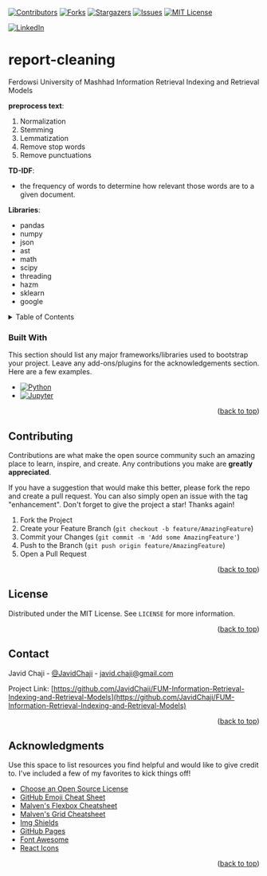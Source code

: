<a name="readme-top"></a>


[![Contributors][contributors-shield]][contributors-url]
[![Forks][forks-shield]][forks-url]
[![Stargazers][stars-shield]][stars-url]
[![Issues][issues-shield]][issues-url]
[![MIT License][license-shield]][license-url]



[![LinkedIn][linkedin-shield]][javid-linkedin-url]

# report-cleaning

Ferdowsi University of Mashhad Information Retrieval Indexing and Retrieval Models


**preprocess text**:
1. Normalization
2. Stemming
3. Lemmatization
4. Remove stop words
5. Remove punctuations

**TD-IDF**:
  - the frequency of words to determine how relevant those words are to a given document.

**Libraries**:
 - pandas
 - numpy
 - json
 - ast
 - math
 - scipy
 - threading
 - hazm
 - sklearn
 - google





<!-- TABLE OF CONTENTS -->
<details>
  <summary>Table of Contents</summary>
  <ol>
    <li>
      <a href="#about-the-project">About The Project</a>
      <ul>
        <li><a href="#built-with">Built With</a></li>
      </ul>
    </li>
    <li>
      <a href="#getting-started">Getting Started</a>
      <ul>
        <li><a href="#prerequisites">Prerequisites</a></li>
        <li><a href="#installation">Installation</a></li>
      </ul>
    </li>
    <li><a href="#usage">Usage</a></li>
    <li><a href="#roadmap">Roadmap</a></li>
    <li><a href="#contributing">Contributing</a></li>
    <li><a href="#license">License</a></li>
    <li><a href="#contact">Contact</a></li>
    <li><a href="#acknowledgments">Acknowledgments</a></li>
  </ol>
</details>





### Built With

This section should list any major frameworks/libraries used to bootstrap your project. Leave any add-ons/plugins for the acknowledgements section. Here are a few examples.

* [![Python][Python.org]][Python-url]
* [![Jupyter][Jupyter.org]][Jupyter-url]

<p align="right">(<a href="#readme-top">back to top</a>)</p>






<!-- CONTRIBUTING -->
## Contributing

Contributions are what make the open source community such an amazing place to learn, inspire, and create. Any contributions you make are **greatly appreciated**.

If you have a suggestion that would make this better, please fork the repo and create a pull request. You can also simply open an issue with the tag "enhancement".
Don't forget to give the project a star! Thanks again!

1. Fork the Project
2. Create your Feature Branch (`git checkout -b feature/AmazingFeature`)
3. Commit your Changes (`git commit -m 'Add some AmazingFeature'`)
4. Push to the Branch (`git push origin feature/AmazingFeature`)
5. Open a Pull Request

<p align="right">(<a href="#readme-top">back to top</a>)</p>




<!-- LICENSE -->
## License

Distributed under the MIT License. See `LICENSE` for more information.

<p align="right">(<a href="#readme-top">back to top</a>)</p>




<!-- CONTACT -->
## Contact

Javid Chaji - [@JavidChaji](https://x.com/JavidChaji) - javid.chaji@gmail.com

Project Link: [https://github.com/JavidChaji/FUM-Information-Retrieval-Indexing-and-Retrieval-Models](https://github.com/JavidChaji/FUM-Information-Retrieval-Indexing-and-Retrieval-Models)

<p align="right">(<a href="#readme-top">back to top</a>)</p>




<!-- ACKNOWLEDGMENTS -->
## Acknowledgments

Use this space to list resources you find helpful and would like to give credit to. I've included a few of my favorites to kick things off!

* [Choose an Open Source License](https://choosealicense.com)
* [GitHub Emoji Cheat Sheet](https://www.webpagefx.com/tools/emoji-cheat-sheet)
* [Malven's Flexbox Cheatsheet](https://flexbox.malven.co/)
* [Malven's Grid Cheatsheet](https://grid.malven.co/)
* [Img Shields](https://shields.io)
* [GitHub Pages](https://pages.github.com)
* [Font Awesome](https://fontawesome.com)
* [React Icons](https://react-icons.github.io/react-icons/search)

<p align="right">(<a href="#readme-top">back to top</a>)</p>




<!-- MARKDOWN LINKS & IMAGES -->
<!-- https://www.markdownguide.org/basic-syntax/#reference-style-links -->
<!-- https://ileriayo.github.io/markdown-badges/ -->

<!-- Contributors -->
[contributors-shield]: https://img.shields.io/github/contributors/javidchaji/FUM-Information-Retrieval-Indexing-and-Retrieval-Models.svg?style=for-the-badge

[contributors-url]: https://github.com/javidchaji/FUM-Information-Retrieval-Indexing-and-Retrieval-Models/graphs/contributors

<!-- Forks -->
[forks-shield]: https://img.shields.io/github/forks/javidchaji/FUM-Information-Retrieval-Indexing-and-Retrieval-Models.svg?style=for-the-badge

[forks-url]: https://github.com/javidchaji/FUM-Information-Retrieval-Indexing-and-Retrieval-Models/network/members


<!-- Stars -->
[stars-shield]: https://img.shields.io/github/stars/javidchaji/FUM-Information-Retrieval-Indexing-and-Retrieval-Models.svg?style=for-the-badge

[stars-url]: https://github.com/javidchaji/FUM-Information-Retrieval-Indexing-and-Retrieval-Models/stargazers


<!-- Issues -->
[issues-shield]: https://img.shields.io/github/issues/javidchaji/FUM-Information-Retrieval-Indexing-and-Retrieval-Models.svg?style=for-the-badge

[issues-url]: https://github.com/javidchaji/FUM-Information-Retrieval-Indexing-and-Retrieval-Models/issues


<!-- License -->
[license-shield]: https://img.shields.io/github/license/javidchaji/FUM-Information-Retrieval-Indexing-and-Retrieval-Models.svg?style=for-the-badge

[license-url]: https://github.com/javidchaji/FUM-Information-Retrieval-Indexing-and-Retrieval-Models/blob/master/LICENSE


<!-- Linkedin -->
[linkedin-shield]: https://img.shields.io/badge/linkedin-%230077B5.svg?style=for-the-badge&logo=linkedin&logoColor=white

[javid-linkedin-url]: https://linkedin.com/in/javidchaji


[Python.org]: https://img.shields.io/badge/Python-000000?style=for-the-badge&logo=python&logoColor=yellow
[Python-url]: https://python.org/

[Jupyter.org]: https://img.shields.io/badge/Jupyter-000000?style=for-the-badge&logo=jupyter&logoColor=orange
[Jupyter-url]: https://jupyter.org/
